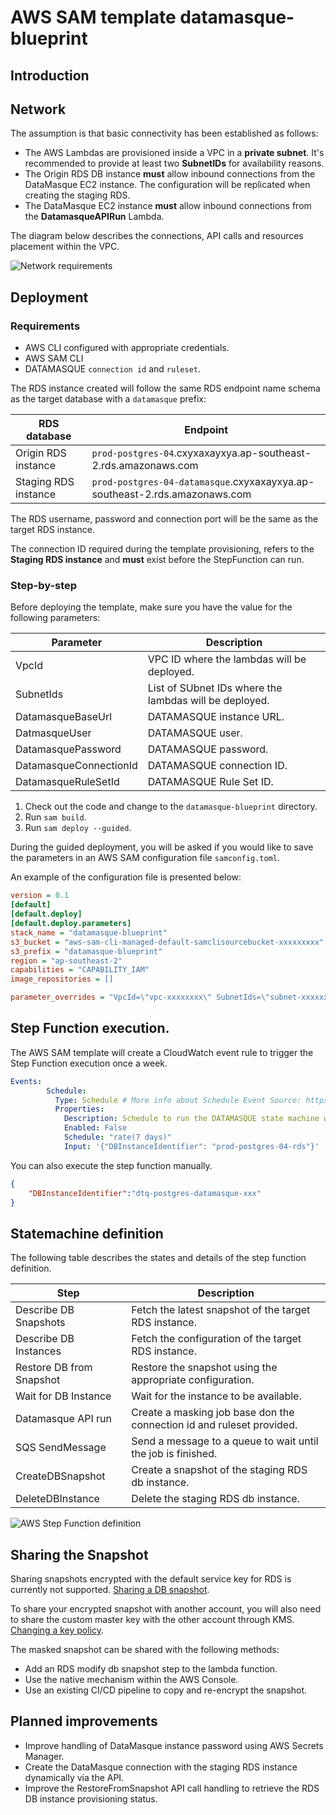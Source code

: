 # AWS SAM template datamasque-blueprint

## Introduction

## Network

The assumption is that basic connectivity has been established as follows:

- The AWS Lambdas are provisioned inside a VPC in a **private subnet**. It's recommended to provide at least two **SubnetIDs** for availability reasons.
- The Origin RDS DB instance **must** allow inbound connections from the DataMasque EC2 instance. The configuration will be replicated when creating the staging RDS.
- The DataMasque EC2 instance **must** allow inbound connections from the **DatamasqueAPIRun** Lambda.

The diagram below describes the connections, API calls and resources placement within the VPC.

![Network requirements](/network.png "Network requirements")

## Deployment

### Requirements

- AWS CLI configured with appropriate credentials.
- AWS SAM CLI
- DATAMASQUE `connection id` and `ruleset`. 

The RDS instance created will follow the same RDS endpoint name schema as the target database with a `datamasque` prefix:

|RDS database|Endpoint|
|---|---|
|Origin RDS instance|``prod-postgres-04``.cxyxaxayxya.ap-southeast-2.rds.amazonaws.com|
|Staging RDS instance|``prod-postgres-04-datamasque``.cxyxaxayxya.ap-southeast-2.rds.amazonaws.com|

The RDS username, password and connection port will be the same as the target RDS instance.

The connection ID required during the template provisioning, refers to the **Staging RDS instance** and **must** exist before the StepFunction can run.

### Step-by-step

Before deploying the template, make sure you have the value for the following parameters:

|Parameter|Description|
|---|---|
|VpcId|VPC ID where the lambdas will be deployed.|
|SubnetIds|List of SUbnet IDs where the lambdas will be deployed.|
|DatamasqueBaseUrl|DATAMASQUE instance URL.|
|DatmasqueUser|DATAMASQUE user.|
|DatamasquePassword|DATAMASQUE password.|
|DatamasqueConnectionId|DATAMASQUE connection ID.|
|DatamasqueRuleSetId|DATAMASQUE Rule Set ID.|

1. Check out the code and change to the `datamasque-blueprint` directory.
2. Run `sam build`.
3. Run `sam deploy --guided`.


During the guided deployment, you will be asked if you would like to save the parameters in an AWS SAM configuration file `samconfig.toml`.

An example of the configuration file is presented below:

```ini
version = 0.1
[default]
[default.deploy]
[default.deploy.parameters]
stack_name = "datamasque-blueprint"
s3_bucket = "aws-sam-cli-managed-default-samclisourcebucket-xxxxxxxxx"
s3_prefix = "datamasque-blueprint"
region = "ap-southeast-2"
capabilities = "CAPABILITY_IAM"
image_repositories = []

parameter_overrides = "VpcId=\"vpc-xxxxxxxx\" SubnetIds=\"subnet-xxxxxxxxxxxxx\" DatamasqueBaseUrl=\"https://10.11.12.13/\" DatmasqueUser=\"admin\" DatamasquePassword=\"123@321$\" DatamasqueConnectionId=\"41xxxxxe7-fxxd-xxx5-8xxe-62xxxxxxxxe62\" DatamasqueRuleSetId=\"2bxxxxxxxb-3xxc-4xxe-axxxb-c35xxxxxxxx40\""

```

## Step Function execution.

The AWS SAM template will create a CloudWatch event rule to trigger the Step Function execution once a week.

```YAML
Events:
        Schedule:
          Type: Schedule # More info about Schedule Event Source: https://docs.aws.amazon.com/serverless-application-model/latest/developerguide/sam-property-statemachine-schedule.html
          Properties:
            Description: Schedule to run the DATAMASQUE state machine weekly
            Enabled: False 
            Schedule: "rate(7 days)"
            Input: '{"DBInstanceIdentifier": "prod-postgres-04-rds"}'

```

You can also execute the step function manually.

```JSON
{
    "DBInstanceIdentifier":"dtq-postgres-datamasque-xxx"
}
```

## Statemachine definition

The following table describes the states and details of the step function definition.

|Step|Description|
|---|---|
| Describe DB Snapshots  | Fetch the latest snapshot of the target RDS instance.  |
| Describe DB Instances  | Fetch the configuration of the target RDS instance.  |
| Restore DB from Snapshot  | Restore the snapshot using the appropriate configuration.  |
| Wait for DB Instance  |  Wait for the instance to be available. |
| Datamasque API run  |  Create a masking job base don the connection id and ruleset provided. |
| SQS SendMessage  | Send a message to a queue to wait until the job is finished.  |
| CreateDBSnapshot  | Create a snapshot of the staging RDS db instance.  |
| DeleteDBInstance  | Delete the staging RDS db instance.  |


![AWS Step Function definition](/stepfunction.png "AWS Step Function")


## Sharing the Snapshot

Sharing snapshots encrypted with the default service key for RDS is currently not supported.  [Sharing a DB snapshot](https://docs.aws.amazon.com/AmazonRDS/latest/UserGuide/USER_ShareSnapshot.html).

To share your encrypted snapshot with another account, you will also need to share the custom master key with the other account through KMS. [Changing a key policy](https://docs.aws.amazon.com/kms/latest/developerguide/key-policy-modifying.html#key-policy-modifying-external-accounts).

The masked snapshot can be shared with the following methods:

 - Add an RDS modify db snapshot step to the lambda function.
 - Use the native mechanism within the AWS Console.
 - Use an existing CI/CD pipeline to copy and re-encrypt the snapshot.

## Planned improvements

- Improve handling of DataMasque instance password using AWS Secrets Manager.
- Create the DataMasque connection with the staging RDS instance dynamically via the API.
- Improve the RestoreFromSnapshot API call handling to retrieve the RDS DB instance provisioning status.

